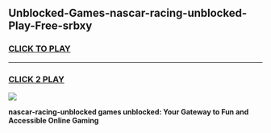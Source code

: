 
## Unblocked-Games-nascar-racing-unblocked-Play-Free-srbxy
<h3>
<a href="https://premium76.site?title=nascar-racing-unblocked&ref=21A">CLICK TO PLAY</a></h3>
<hr>

<h3>
<a href="https://premium76.site?title=nascar-racing-unblocked&ref=21A">CLICK 2 PLAY</a>
  
</h3>

<a href="https://premium76.site?title=nascar-racing-unblocked&ref=21A"><img src="https://clearcache.store/games.png"></a>


**nascar-racing-unblocked games unblocked: Your Gateway to Fun and Accessible Online Gaming**
